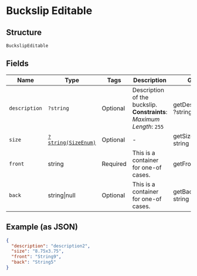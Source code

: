 
# Buckslip Editable

## Structure

`BuckslipEditable`

## Fields

| Name | Type | Tags | Description | Getter | Setter |
|  --- | --- | --- | --- | --- | --- |
| `description` | `?string` | Optional | Description of the buckslip.<br>**Constraints**: *Maximum Length*: `255` | getDescription(): ?string | setDescription(?string description): void |
| `size` | [`?string(SizeEnum)`](../../doc/models/size-enum.md) | Optional | - | getSize(): ?string | setSize(?string size): void |
| `front` | string | Required | This is a container for one-of cases. | getFront(): string | setFront(string front): void |
| `back` | string\|null | Optional | This is a container for one-of cases. | getBack(): ?string | setBack(?string back): void |

## Example (as JSON)

```json
{
  "description": "description2",
  "size": "8.75x3.75",
  "front": "String9",
  "back": "String5"
}
```

